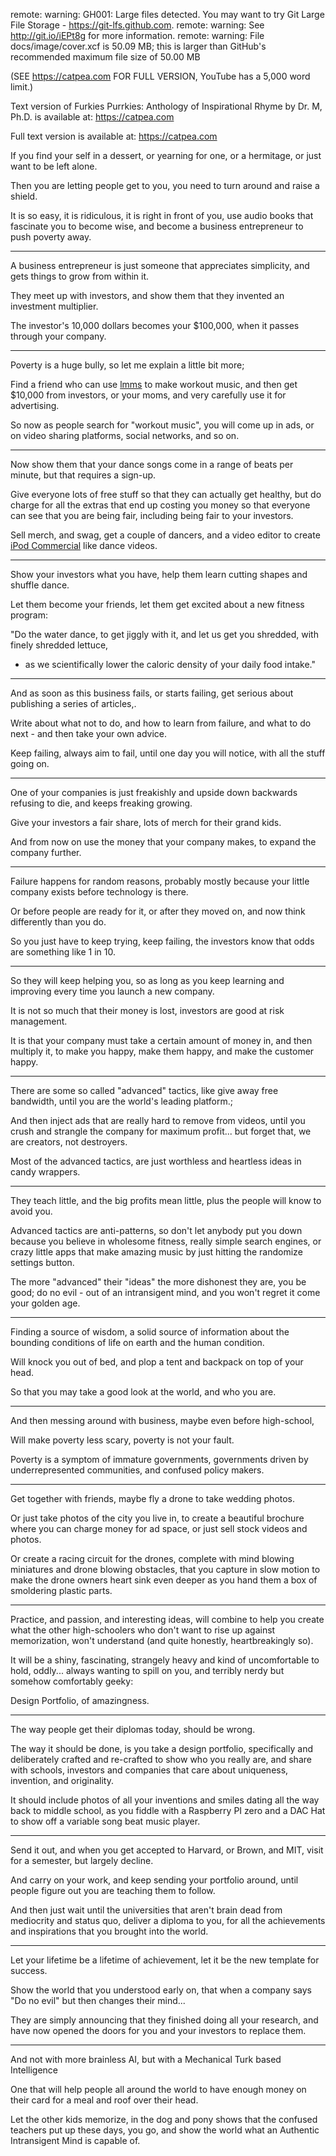 remote: warning: GH001: Large files detected. You may want to try Git Large File Storage - https://git-lfs.github.com.
remote: warning: See http://git.io/iEPt8g for more information.
remote: warning: File docs/image/cover.xcf is 50.09 MB; this is larger than GitHub's recommended maximum file size of 50.00 MB


(SEE https://catpea.com FOR FULL VERSION, YouTube has a 5,000 word limit.)

Text version of Furkies Purrkies: Anthology of Inspirational Rhyme by Dr. M, Ph.D. is available at: https://catpea.com

Full text version is available at: https://catpea.com


If you find your self in a dessert,
or yearning for one, or a hermitage, or just want to be left alone.

Then you are letting people get to you,
you need to turn around and raise a shield.

It is so easy, it is ridiculous, it is right in front of you,
use audio books that fascinate you to become wise, and become a business entrepreneur to push poverty away.

---

A business entrepreneur is just someone that appreciates simplicity,
and gets things to grow from within it.

They meet up with investors,
and show them that they invented an investment multiplier.

The investor's 10,000 dollars becomes your $100,000,
when it passes through your company.

---

Poverty is a huge bully,
so let me explain a little bit more;

Find a friend who can use <a href="https://www.youtube.com/watch?v=3qfa9hGJzoY">lmms</a> to make workout music,
and then get $10,000 from investors, or your moms, and very carefully use it for advertising.

So now as people search for "workout music",
you will come up in ads, or on video sharing platforms, social networks, and so on.

---

Now show them that your dance songs come in a range of beats per minute,
but that requires a sign-up.

Give everyone lots of free stuff so that they can actually get healthy,
but do charge for all the extras that end up costing you money so that everyone can see that you are being fair, including being fair to your investors.

Sell merch, and swag, get a couple of dancers,
and a video editor to create <a href="https://www.youtube.com/watch?v=_dSgBsCVpqo">iPod Commercial</a> like dance videos.

---

Show your investors what you have,
help them learn cutting shapes and shuffle dance.

Let them become your friends,
let them get excited about a new fitness program:

"Do the water dance, to get jiggly with it, and let us get you shredded, with finely shredded lettuce,
- as we scientifically lower the caloric density of your daily food intake."

---

And as soon as this business fails, or starts failing,
get serious about publishing a series of articles,.

Write about what not to do, and how to learn from failure,
and what to do next - and then take your own advice.

Keep failing, always aim to fail,
until one day you will notice, with all the stuff going on.

---

One of your companies is just freakishly and upside down backwards
refusing to die, and keeps freaking growing.

Give your investors a fair share,
lots of merch for their grand kids.

And from now on use the money that your company makes,
to expand the company further.

---

Failure happens for random reasons,
probably mostly because your little company exists before technology is there.

Or before people are ready for it,
or after they moved on, and now think differently than you do.

So you just have to keep trying, keep failing,
the investors know that odds are something like 1 in 10.

---

So they will keep helping you,
so as long as you keep learning and improving every time you launch a new company.

It is not so much that their money is lost,
investors are good at risk management.

It is that your company must take a certain amount of money in,
and then multiply it, to make you happy, make them happy, and make the customer happy.

---

There are some so called "advanced" tactics,
like give away free bandwidth, until you are the world's leading platform.;

And then inject ads that are really hard to remove from videos,
until you crush and strangle the company for maximum profit... but forget that, we are creators, not destroyers.

Most of the advanced tactics,
are just worthless and heartless ideas in candy wrappers.

---

They teach little,
and the big profits mean little, plus the people will know to avoid you.

Advanced tactics are anti-patterns,
so don't let anybody put you down because you believe in wholesome fitness, really simple search engines, or crazy little apps that make amazing music by just hitting the randomize settings button.

The more "advanced" their "ideas" the more dishonest they are,
you be good; do no evil - out of an intransigent mind, and you won't regret it come your golden age.

---

Finding a source of wisdom,
a solid source of information about the bounding conditions of life on earth and the human condition.

Will knock you out of bed,
and plop a tent and backpack on top of your head.

So that you may take a good look at the world,
and who you are.

---

And then messing around with business,
maybe even before high-school,

Will make poverty less scary,
poverty is not your fault.

Poverty is a symptom of immature governments,
governments driven by underrepresented communities, and confused policy makers.

---

Get together with friends,
maybe fly a drone to take wedding photos.

Or just take photos of the city you live in,
to create a beautiful brochure where you can charge money for ad space, or just sell stock videos and photos.

Or create a racing circuit for the drones,
complete with mind blowing miniatures and drone blowing obstacles, that you capture in slow motion to make the drone owners heart sink even deeper as you hand them a box of smoldering plastic parts.

---

Practice, and passion, and interesting ideas,
will combine to help you create what the other high-schoolers who don't want to rise up against memorization, won't understand (and quite honestly, heartbreakingly so).

It will be a shiny, fascinating, strangely heavy and kind of uncomfortable to hold,
oddly... always wanting to spill on you, and terribly nerdy but somehow comfortably geeky:

Design Portfolio,
of amazingness.

---

The way people get their diplomas today,
should be wrong.

The way it should be done, is you take a design portfolio,
specifically and deliberately crafted and re-crafted to show who you really are, and share with schools, investors and companies that care about uniqueness, invention, and originality.

It should include photos of all your inventions and smiles dating all the way back to middle school,
as you fiddle with a Raspberry PI zero and a DAC Hat to show off a variable song beat music player.

---

Send it out, and when you get accepted to Harvard, or Brown, and MIT,
visit for a semester, but largely decline.

And carry on your work,
and keep sending your portfolio around, until people figure out you are teaching them to follow.

And then just wait until the universities that aren't brain dead from mediocrity and status quo,
deliver a diploma to you, for all the achievements and inspirations that you brought into the world.

---

Let your lifetime be a lifetime of achievement,
let it be the new template for success.

Show the world that you understood early on,
that when a company says "Do no evil" but then changes their mind...

They are simply announcing that they finished doing all your research,
and have now opened the doors for you and your investors to replace them.

---

And not with more brainless AI,
but with a Mechanical Turk based Intelligence

One that will help people all around the world
to have enough money on their card for a meal and roof over their head.

Let the other kids memorize, in the dog and pony shows that the confused teachers put up these days,
you go, and show the world what an Authentic Intransigent Mind is capable of.
